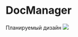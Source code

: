 # DocManager

Планируемый дизайн
![](https://media.discordapp.net/attachments/546048292639735811/1105944882218008716/image.png?width=973&height=676)
